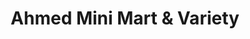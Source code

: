 ---
title: "Ahmed Mini Mart & Variety"
url: /baltimore/ahmed-mini-mart-and-variety/
shop: convenience
---